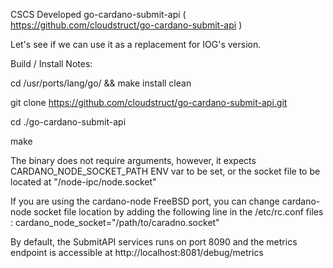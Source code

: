 CSCS Developed go-cardano-submit-api ( https://github.com/cloudstruct/go-cardano-submit-api )

Let's see if we can use it as a replacement for IOG's version.



Build / Install Notes:

cd /usr/ports/lang/go/ && make install clean

git clone https://github.com/cloudstruct/go-cardano-submit-api.git

cd ./go-cardano-submit-api

make

The binary does not require arguments, however, it expects CARDANO_NODE_SOCKET_PATH ENV var to be set, or the socket file to be located at "/node-ipc/node.socket"

If you are using the cardano-node FreeBSD port, you can change cardano-node socket file location by adding the following line in the /etc/rc.conf files :
cardano_node_socket="/path/to/caradno.socket"

By default, the SubmitAPI services runs on port 8090 and the metrics endpoint is accessible at http://localhost:8081/debug/metrics
